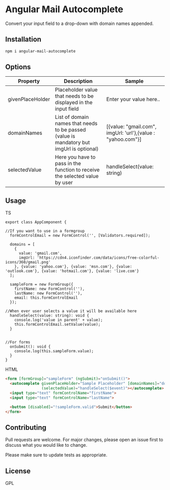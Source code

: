 # Angular Mail Autocomplete

Convert your input field to a drop-down with domain names appended.

## Installation

```bash
npm i angular-mail-autocomplete
```

## Options
|   Property| Description | Sample |
| ------------- | -------------  | ------------- |
| givenPlaceHolder  | Placeholder value that needs to be displayed in the input field  | Enter your value here.. |
| domainNames  | List of domain names that needs to be passed (value is mandatory but imgUrl is optional) | [{value: "gmail.com", imgUrl: 'url'},{value : "yahoo.com"}] |
| selectedValue  | Here you have to pass in the function to receive the selected value by user   | handleSelect(value: string) |


## Usage

TS

```node
export class AppComponent {

//If you want to use in a formgroup
  formControlEmail = new FormControl('', [Validators.required]);

  domains = [
    {
      value: 'gmail.com',
      imgUrl: 'https://cdn4.iconfinder.com/data/icons/free-colorful-icons/360/gmail.png'
    }, {value: 'yahoo.com'}, {value: 'msn.com'}, {value: 'outlook.com'}, {value: 'hotmail.com'}, {value: 'live.com'}
  ];

  sampleForm = new FormGroup({
    firstName: new FormControl(''),
    lastName: new FormControl(''),
    email: this.formControlEmail
  });

//When ever user selects a value it will be available here
  handleSelect(value: string): void {
    console.log('value in parent' + value);
    this.formControlEmail.setValue(value);
  }


//For forms
  onSubmit(): void {
    console.log(this.sampleForm.value);
  }
}
```

HTML

```html
<form [formGroup]="sampleForm" (ngSubmit)="onSubmit()">
  <autocomplete givenPlaceHolder="Sample Placeholder" [domainNames]="domains"
                (selectedValue)="handleSelect($event)"></autocomplete>
  <input type="text" formControlName="firstName">
  <input type="text" formControlName="lastName">

  <button [disabled]="!sampleForm.valid">Submit</button>
</form>
```

## Contributing
Pull requests are welcome. For major changes, please open an issue first to discuss what you would like to change.

Please make sure to update tests as appropriate.

## License
GPL

